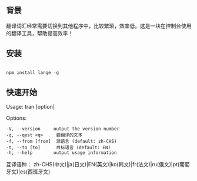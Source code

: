 ## 背景
翻译词汇经常需要切换到其他程序中，比较繁琐，效率低。这是一块在控制台使用的翻译工具，帮助提高效率！

## 安装

```js

npm install lange -g
```


## 快速开始

Usage: tran [option]


  Options:

    -V, --version     output the version number
    -q, --qest <q>     要翻译的文本
    -f, --from [from]  源语言 (default: zh-CHS)
    -t, --to [to]      目标语言 (default: EN)
    -h, --help        output usage information


互译语种：
    zh-CHS(中文)|ja(日文)|EN(英文)|ko(韩文)|fr(法文)|ru(俄文)|pt(葡萄牙文)|es(西班牙文)